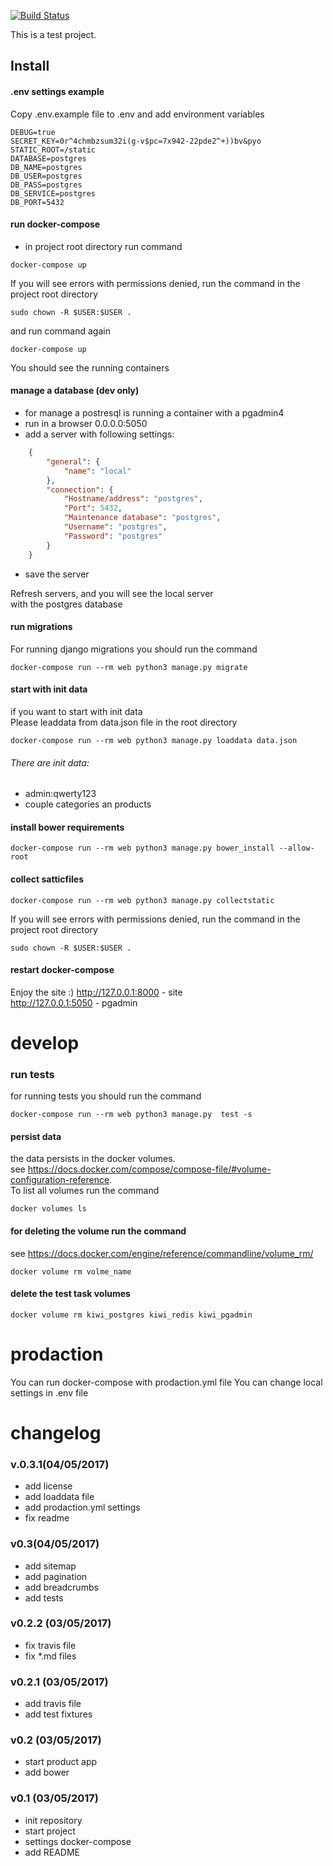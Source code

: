 [![Build Status](https://travis-ci.org/audiua/django_test_task.svg?branch=master)](https://travis-ci.org/audiua/django_test_task)

This is a test project.

## Install

#### .env settings example
Copy .env.example file to .env and add environment variables

```commandline
DEBUG=true
SECRET_KEY=0r^4chmbzsum32i(g-v$pc=7x942-22pde2^+))bv&pyo
STATIC_ROOT=/static
DATABASE=postgres
DB_NAME=postgres
DB_USER=postgres
DB_PASS=postgres
DB_SERVICE=postgres
DB_PORT=5432
```

#### run docker-compose
+ in project root directory run command 
```commandline
docker-compose up
```
If you will see errors with permissions denied, run the command in the project root directory
```commandline
sudo chown -R $USER:$USER .
```
and run command again
```commandline
docker-compose up
```
You should see the running containers

#### manage a database (dev only)
+ for manage a postresql is running a container with a pgadmin4
+ run in a browser 0.0.0.0:5050
+ add a server with following settings:
```json
    {
        "general": {
            "name": "local"
        },
        "connection": {
            "Hostname/address": "postgres",
            "Port": 5432,
            "Maintenance database": "postgres",
            "Username": "postgres",
            "Password": "postgres"
        }
    }
```
+ save the server

Refresh servers, and you will see the local server  
with the postgres database

#### run migrations
For running django migrations you should run the command
```commandline
docker-compose run --rm web python3 manage.py migrate
```

#### start with init data
if you want to start with init data  
Please leaddata from data.json file in the root directory
```commandline
docker-compose run --rm web python3 manage.py loaddata data.json
```
###### There are init data:
+ admin:qwerty123
+ couple categories an products  


#### install bower requirements
```commandline
docker-compose run --rm web python3 manage.py bower_install --allow-root
```
#### collect satticfiles
```commandline
docker-compose run --rm web python3 manage.py collectstatic
```
If you will see errors with permissions denied, run the command in the project root directory
```commandline
sudo chown -R $USER:$USER .
```

#### restart docker-compose

Enjoy the site :)
http://127.0.0.1:8000 - site  
http://127.0.0.1:5050 - pgadmin

# develop

### run tests
for running tests you should run the command
```commandline
docker-compose run --rm web python3 manage.py  test -s
```

#### persist data
the data persists in the docker volumes.  
see https://docs.docker.com/compose/compose-file/#volume-configuration-reference.  
To list all volumes run the command
```commandline
docker volumes ls
```
#### for deleting the volume run the command
see https://docs.docker.com/engine/reference/commandline/volume_rm/  
```commandline
docker volume rm volme_name
```
#### delete the test task volumes
```commandline
docker volume rm kiwi_postgres kiwi_redis kiwi_pgadmin
```

# prodaction
You can run docker-compose with prodaction.yml file
You can change local settings in .env file

# changelog

### v.0.3.1(04/05/2017)
+ add license
+ add loaddata file
+ add prodaction.yml settings
+ fix readme

### v0.3(04/05/2017)
+ add sitemap
+ add pagination
+ add breadcrumbs
+ add tests

### v0.2.2 (03/05/2017)
+ fix travis file
+ fix *.md files

### v0.2.1 (03/05/2017)
+ add travis file
+ add test fixtures

### v0.2 (03/05/2017)
+ start product app
+ add bower

### v0.1 (03/05/2017)
+ init repository
+ start project
+ settings docker-compose
+ add README